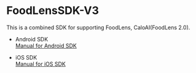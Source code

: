 # FoodLensSDK-V3

This is a combined SDK for supporting FoodLens, CaloAI(FoodLens 2.0).

- Android SDK  
  [Manual for Android SDK](Android/)


- iOS SDK  
  [Manual for iOS SDK](IOS/)
